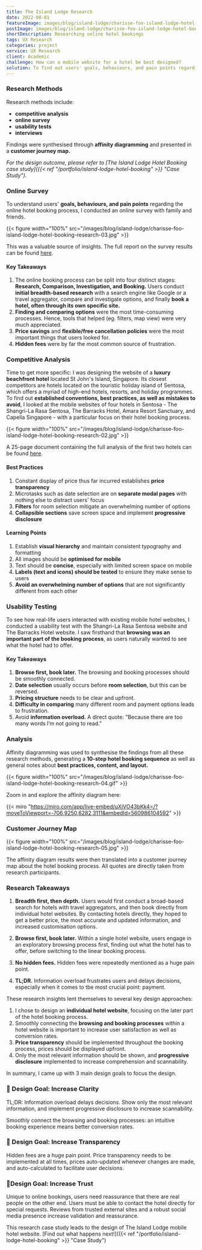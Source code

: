 ```yaml
---
title: The Island Lodge Research
date: 2022-08-01
featureImage: images/blog/island-lodge/charisse-foo-island-lodge-hotel-booking-14-thumbnail.jpg
postImage: images/blog/island-lodge/charisse-foo-island-lodge-hotel-booking-research-01.jpg
shortDescription: Researching online hotel bookings
tags: UX Research
categories: project
service: UX Research
client: Academic
challenge: How can a mobile website for a hotel be best designed?
solution: To find out users' goals, behaviours, and pain points regarding making hotel bookings on mobile through in-depth user research
---
```


### Research Methods

Research methods include:

- **competitive analysis**
- **online survey**
- **usability tests**
- **interviews**

Findings were synthesised through **affinity diagramming** and presented in a **customer journey map.**

_For the design outcome, please refer to [The Island Lodge Hotel Booking case study]({{< ref "/portfolio/island-lodge-hotel-booking" >}} "Case Study")._

### Online Survey

To understand users' **goals, behaviours, and pain points** regarding the online hotel booking process, I conducted an online survey with family and friends.

{{< figure width="100%" src="/images/blog/island-lodge/charisse-foo-island-lodge-hotel-booking-research-03.jpg" >}}

This was a valuable source of insights. The full report on the survey results can be found [here](https://drive.google.com/file/d/1ZnYSxx7rKj85M2YH8atA11291HplnCwG/view?usp=sharing).

#### Key Takeaways

1. The online booking process can be split into four distinct stages: **Research, Comparison, Investigation, and Booking.** Users conduct **initial breadth-based research** with a search engine like Google or a travel aggregator, compare and investigate options, and finally **book a hotel, often through its own specific site.**
2. **Finding and comparing options** were the most time-consuming processes. Hence, tools that helped (eg. filters, map view) were very much appreciated.
3. **Price savings** and **flexible/free cancellation policies** were the most important things that users looked for.
4. **Hidden fees** were by far the most common source of frustration.

### Competitive Analysis

Time to get more specific: I was designing the website of a **luxury beachfront hotel** located St John's Island, Singapore. Its closest competitors are hotels located on the touristic holiday island of Sentosa, which offers a myriad of high-end hotels, resorts, and holiday programmes. To find out **established conventions, best practices, as well as mistakes to avoid**, I looked at the mobile websites of four hotels in Sentosa - The Shangri-La Rasa Sentosa, The Barracks Hotel, Amara Resort Sanctuary, and Capella Singapore - with a particular focus on their hotel booking process.

{{< figure width="100%" src="/images/blog/island-lodge/charisse-foo-island-lodge-hotel-booking-research-02.jpg" >}}

A 25-page document containing the full analysis of the first two hotels can be found [here](https://drive.google.com/file/d/1b8cNt9pz8RjQ-1LR0NlJx7pETGtAH0IV/view?usp=sharing).

#### Best Practices

1. Constant display of price thus far incurred establishes **price transparency**
2. Microtasks such as date selection are on **separate modal pages** with nothing else to distract users' focus
3. **Filters** for room selection mitigate an overwhelming number of options
4. **Collapsible sections** save screen space and implement **progressive disclosure**

#### Learning Points

1. Establish **visual hierarchy** and maintain consistent typography and formatting
2. All images should be **optimised for mobile**
3. Text should be **concise**, especially with limited screen space on mobile
4. **Labels (text and icons) should be tested** to ensure they make sense to users
5. **Avoid an overwhelming number of options** that are not significantly different from each other

### Usability Testing

To see how real-life users interacted with existing mobile hotel websites, I conducted a usability test with the Shangri-La Rasa Sentosa website and The Barracks Hotel website. I saw firsthand that **browsing was an important part of the booking process**, as users naturally wanted to see what the hotel had to offer.

#### Key Takeaways

1. **Browse first, book later.** The browsing and booking processes should be smoothly connected.
2. **Date selection** usually occurs before **room selection**, but this can be reversed.
3. **Pricing structure** needs to be clear and upfront.
4. **Difficulty in comparing** many different room and payment options leads to frustration.
5. Avoid **information overload.** A direct quote: "Because there are too many words I’m not going to read."

### Analysis

Affinity diagramming was used to synthesise the findings from all these research methods, generating a **10-step hotel booking sequence** as well as general notes about **best practices, content, and layout.**

{{< figure width="100%" src="/images/blog/island-lodge/charisse-foo-island-lodge-hotel-booking-research-04.gif" >}}

Zoom in and explore the affinity diagram here:

{{< miro "https://miro.com/app/live-embed/uXjVO43bKk4=/?moveToViewport=-706,9250,6282,3111&embedId=560986104592" >}}

### Customer Journey Map

{{< figure width="100%" src="/images/blog/island-lodge/charisse-foo-island-lodge-hotel-booking-research-05.jpg" >}}

The affinity diagram results were then translated into a customer journey map about the hotel booking process. All quotes are directly taken from research participants.

### Research Takeaways

1. **Breadth first, then depth.** Users would first conduct a broad-based search for hotels with travel aggregators, and then book directly from individual hotel websites. By contacting hotels directly, they hoped to get a better price, the most accurate and updated information, and increased customisation options.

2. **Browse first, book later.** Within a single hotel website, users engage in an exploratory browsing process first, finding out what the hotel has to offer, before switching to the linear booking process.

3. **No hidden fees.** Hidden fees were repeatedly mentioned as a huge pain point.

4. **TL;DR.** Information overload frustrates users and delays decisions, especially when it comes to tbe most crucial point: payment.

These research insights lent themselves to several key design approaches:

1. I chose to design an **individual hotel website**, focusing on the later part of the hotel booking process.
2. Smoothly connecting the **browsing and booking processes** within a hotel website is important to increase user satisfaction as well as conversion rates.
3. **Price transparency** should be implemented throughout the booking process, prices should be displayed upfront.
4. Only the most relevant information should be shown, and **progressive disclosure** implemented to increase comprehension and scannability.

In summary, I came up with 3 main design goals to focus the design.

### 🎯 Design Goal: Increase Clarity

TL;DR: Information overload delays decisions. Show only the most relevant information, and implement progressive disclosure to increase scannability.

Smoothly connect the browsing and booking processes: an intuitive booking experience means better conversion rates.

### 🔎 Design Goal: Increase Transparency

Hidden fees are a huge pain point. Price transparency needs to be implemented at all times, prices auto-updated whenever changes are made, and auto-calculated to facilitate user decisions.

### 🤝Design Goal: Increase Trust

Unique to online bookings, users need reassurance that there are real people on the other end. Users must be able to contact the hotel directly for special requests. Reviews from trusted external sites and a robust social media presence increase validation and reassurance.

This research case study leads to the design of The Island Lodge mobile hotel website. [Find out what happens next!]({{< ref "/portfolio/island-lodge-hotel-booking" >}} "Case Study")
